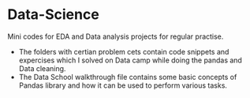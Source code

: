 # Data-Science
Mini codes for EDA and Data analysis projects for regular practise.
- The folders with certian problem cets contain code snippets and expercises which I solved on Data camp while doing the pandas and Data cleaning.
- The Data School walkthrough file contains some basic concepts of Pandas library and how it can be used to perform various tasks.
